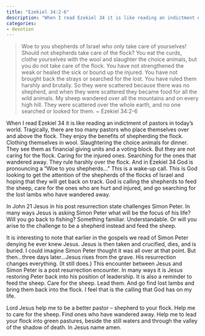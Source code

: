 ```yaml
---
title: "Ezekiel 34:2-6"
description: "When I read Ezekiel 34 it is like reading an indictment of pastors in today’s world. Tragically, there are too many pastors who place themselves over and above the flock. They enjoy the benefits of shepherding the flock. Clothing themselves in wool. Slaughtering the choice animals for dinner."
categories:
- devotion
---
```

> Woe to you shepherds of Israel who only take care of yourselves! Should not shepherds take care of the flock?  You eat the curds, clothe yourselves with the wool and slaughter the choice animals, but you do not take care of the flock.  You have not strengthened the weak or healed the sick or bound up the injured. You have not brought back the strays or searched for the lost. You have ruled them harshly and brutally.  So they were scattered because there was no shepherd, and when they were scattered they became food for all the wild animals.  My sheep wandered over all the mountains and on every high hill. They were scattered over the whole earth, and no one searched or looked for them. ~ Ezekiel 34:2-6

When I read Ezekiel 34 it is like reading an indictment of pastors in today’s world. Tragically, there are too many pastors who place themselves over and above the flock. They enjoy the benefits of shepherding the flock. Clothing themselves in wool. Slaughtering the choice animals for dinner. They see them as financial giving units and a voting block. But they are not caring for the flock. Caring for the injured ones. Searching for the ones that wandered away. They rule harshly over the flock. And in Ezekiel 34 God is pronouncing a “Woe to you shepherds…” This is a wake-up call. This is God looking to get the attention of the shepherds of the flocks of Israel and hoping that they will get back on track. God is calling the shepherds to feed the sheep, care for the ones who are hurt and injured, and go searching for the lost lambs who have wandered away.

In John 21 Jesus in his post resurrection state challenges Simon Peter. In many ways Jesus is asking Simon Peter what will be the focus of his life? Will you go back to fishing? Something familiar. Understandable. Or will you arise to the challenge to be a shepherd instead and feed the sheep.

It is interesting to note that earlier in the gospels we read of Simon Peter denying he ever knew Jesus. Jesus is then taken and crucified, dies, and is buried. I could imagine Simon Peter thought it was all over at that point. But then…three days later…Jesus rises from the grave. His resurrection changes everything. (It still does.) This encounter between Jesus and Simon Peter is a post resurrection encounter. In many ways it is Jesus restoring Peter back into his position of leadership. It is also a reminder to feed the sheep. Care for the sheep. Lead them. And go find lost lambs and bring them back into the flock. I feel that is the calling that God has on my life.

Lord Jesus help me to be a better pastor – shepherd to your flock. Help me to care for the sheep. Find ones who have wandered away. Help me to lead your flock into green pastures, beside the still waters and through the valley of the shadow of death. In Jesus name amen.
